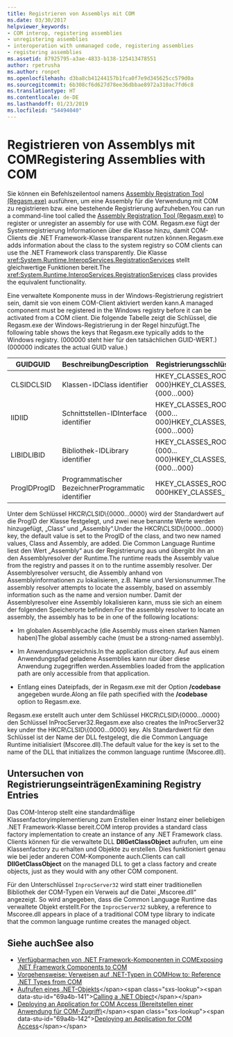 ```yaml
---
title: Registrieren von Assemblys mit COM
ms.date: 03/30/2017
helpviewer_keywords:
- COM interop, registering assemblies
- unregistering assemblies
- interoperation with unmanaged code, registering assemblies
- registering assemblies
ms.assetid: 87925795-a3ae-4833-b138-125413478551
author: rpetrusha
ms.author: ronpet
ms.openlocfilehash: d3ba8cb41244157b1fca0f7e9d345625cc579d0a
ms.sourcegitcommit: 6b308cf6d627d78ee36dbbae8972a310ac7fd6c8
ms.translationtype: HT
ms.contentlocale: de-DE
ms.lasthandoff: 01/23/2019
ms.locfileid: "54494040"
---
```

# <a name="registering-assemblies-with-com"></a><span data-ttu-id="69a4b-102">Registrieren von Assemblys mit COM</span><span class="sxs-lookup"><span data-stu-id="69a4b-102">Registering Assemblies with COM</span></span>
<span data-ttu-id="69a4b-103">Sie können ein Befehlszeilentool namens [Assembly Registration Tool (Regasm.exe)](../tools/regasm-exe-assembly-registration-tool.md) ausführen, um eine Assembly für die Verwendung mit COM zu registrieren bzw. eine bestehende Registrierung aufzuheben.</span><span class="sxs-lookup"><span data-stu-id="69a4b-103">You can run a command-line tool called the [Assembly Registration Tool (Regasm.exe)](../tools/regasm-exe-assembly-registration-tool.md) to register or unregister an assembly for use with COM.</span></span> <span data-ttu-id="69a4b-104">Regasm.exe fügt der Systemregistrierung Informationen über die Klasse hinzu, damit COM-Clients die .NET Framework-Klasse transparent nutzen können.</span><span class="sxs-lookup"><span data-stu-id="69a4b-104">Regasm.exe adds information about the class to the system registry so COM clients can use the .NET Framework class transparently.</span></span> <span data-ttu-id="69a4b-105">Die Klasse <xref:System.Runtime.InteropServices.RegistrationServices> stellt gleichwertige Funktionen bereit.</span><span class="sxs-lookup"><span data-stu-id="69a4b-105">The <xref:System.Runtime.InteropServices.RegistrationServices> class provides the equivalent functionality.</span></span>  
  
 <span data-ttu-id="69a4b-106">Eine verwaltete Komponente muss in der Windows-Registrierung registriert sein, damit sie von einem COM-Client aktiviert werden kann.</span><span class="sxs-lookup"><span data-stu-id="69a4b-106">A managed component must be registered in the Windows registry before it can be activated from a COM client.</span></span> <span data-ttu-id="69a4b-107">Die folgende Tabelle zeigt die Schlüssel, die Regasm.exe der Windows-Registrierung in der Regel hinzufügt.</span><span class="sxs-lookup"><span data-stu-id="69a4b-107">The following table shows the keys that Regasm.exe typically adds to the Windows registry.</span></span> <span data-ttu-id="69a4b-108">(000000 steht hier für den tatsächlichen GUID-WERT.)</span><span class="sxs-lookup"><span data-stu-id="69a4b-108">(000000 indicates the actual GUID value.)</span></span>  
  
|<span data-ttu-id="69a4b-109">GUID</span><span class="sxs-lookup"><span data-stu-id="69a4b-109">GUID</span></span>|<span data-ttu-id="69a4b-110">Beschreibung</span><span class="sxs-lookup"><span data-stu-id="69a4b-110">Description</span></span>|<span data-ttu-id="69a4b-111">Registrierungsschlüssel</span><span class="sxs-lookup"><span data-stu-id="69a4b-111">Registry key</span></span>|  
|----------|-----------------|------------------|  
|<span data-ttu-id="69a4b-112">CLSID</span><span class="sxs-lookup"><span data-stu-id="69a4b-112">CLSID</span></span>|<span data-ttu-id="69a4b-113">Klassen-ID</span><span class="sxs-lookup"><span data-stu-id="69a4b-113">Class identifier</span></span>|<span data-ttu-id="69a4b-114">HKEY_CLASSES_ROOT\CLSID\\{000…000}</span><span class="sxs-lookup"><span data-stu-id="69a4b-114">HKEY_CLASSES_ROOT\CLSID\\{000…000}</span></span>|  
|<span data-ttu-id="69a4b-115">IID</span><span class="sxs-lookup"><span data-stu-id="69a4b-115">IID</span></span>|<span data-ttu-id="69a4b-116">Schnittstellen-ID</span><span class="sxs-lookup"><span data-stu-id="69a4b-116">Interface identifier</span></span>|<span data-ttu-id="69a4b-117">HKEY_CLASSES_ROOT\Interface\\{000…000}</span><span class="sxs-lookup"><span data-stu-id="69a4b-117">HKEY_CLASSES_ROOT\Interface\\{000…000}</span></span>|  
|<span data-ttu-id="69a4b-118">LIBID</span><span class="sxs-lookup"><span data-stu-id="69a4b-118">LIBID</span></span>|<span data-ttu-id="69a4b-119">Bibliothek-ID</span><span class="sxs-lookup"><span data-stu-id="69a4b-119">Library identifier</span></span>|<span data-ttu-id="69a4b-120">HKEY_CLASSES_ROOT\TypeLib\\{000... 000}</span><span class="sxs-lookup"><span data-stu-id="69a4b-120">HKEY_CLASSES_ROOT\TypeLib\\{000…000}</span></span>|  
|<span data-ttu-id="69a4b-121">ProgID</span><span class="sxs-lookup"><span data-stu-id="69a4b-121">ProgID</span></span>|<span data-ttu-id="69a4b-122">Programmatischer Bezeichner</span><span class="sxs-lookup"><span data-stu-id="69a4b-122">Programmatic identifier</span></span>|<span data-ttu-id="69a4b-123">HKEY_CLASSES_ROOT\000... 000</span><span class="sxs-lookup"><span data-stu-id="69a4b-123">HKEY_CLASSES_ROOT\000…000</span></span>|  
  
 <span data-ttu-id="69a4b-124">Unter dem Schlüssel HKCR\CLSID\\{0000…0000} wird der Standardwert auf die ProgID der Klasse festgelegt, und zwei neue benannte Werte werden hinzugefügt, „Class“ und „Assembly“.</span><span class="sxs-lookup"><span data-stu-id="69a4b-124">Under the HKCR\CLSID\\{0000…0000} key, the default value is set to the ProgID of the class, and two new named values, Class and Assembly, are added.</span></span> <span data-ttu-id="69a4b-125">Die Common Language Runtime liest den Wert „Assembly“ aus der Registrierung aus und übergibt ihn an den Assemblyresolver der Runtime.</span><span class="sxs-lookup"><span data-stu-id="69a4b-125">The runtime reads the Assembly value from the registry and passes it on to the runtime assembly resolver.</span></span> <span data-ttu-id="69a4b-126">Der Assemblyresolver versucht, die Assembly anhand von Assemblyinformationen zu lokalisieren, z.B. Name und Versionsnummer.</span><span class="sxs-lookup"><span data-stu-id="69a4b-126">The assembly resolver attempts to locate the assembly, based on assembly information such as the name and version number.</span></span> <span data-ttu-id="69a4b-127">Damit der Assemblyresolver eine Assembly lokalisieren kann, muss sie sich an einem der folgenden Speicherorte befinden:</span><span class="sxs-lookup"><span data-stu-id="69a4b-127">For the assembly resolver to locate an assembly, the assembly has to be in one of the following locations:</span></span>  
  
-   <span data-ttu-id="69a4b-128">Im globalen Assemblycache (die Assembly muss einen starken Namen haben)</span><span class="sxs-lookup"><span data-stu-id="69a4b-128">The global assembly cache (must be a strong-named assembly).</span></span>  
  
-   <span data-ttu-id="69a4b-129">Im Anwendungsverzeichnis.</span><span class="sxs-lookup"><span data-stu-id="69a4b-129">In the application directory.</span></span> <span data-ttu-id="69a4b-130">Auf aus einem Anwendungspfad geladene Assemblies kann nur über diese Anwendung zugegriffen werden.</span><span class="sxs-lookup"><span data-stu-id="69a4b-130">Assemblies loaded from the application path are only accessible from that application.</span></span>  
  
-   <span data-ttu-id="69a4b-131">Entlang eines Dateipfads, der in Regasm.exe mit der Option **/codebase** angegeben wurde.</span><span class="sxs-lookup"><span data-stu-id="69a4b-131">Along an file path specified with the **/codebase** option to Regasm.exe.</span></span>  
  
 <span data-ttu-id="69a4b-132">Regasm.exe erstellt auch unter dem Schlüssel HKCR\CLSID\\{0000…0000} den Schlüssel InProcServer32.</span><span class="sxs-lookup"><span data-stu-id="69a4b-132">Regasm.exe also creates the InProcServer32 key under the HKCR\CLSID\\{0000…0000} key.</span></span> <span data-ttu-id="69a4b-133">Als Standardwert für den Schlüssel ist der Name der DLL festgelegt, die die Common Language Runtime initialisiert (Mscoree.dll).</span><span class="sxs-lookup"><span data-stu-id="69a4b-133">The default value for the key is set to the name of the DLL that initializes the common language runtime (Mscoree.dll).</span></span>  
  
## <a name="examining-registry-entries"></a><span data-ttu-id="69a4b-134">Untersuchen von Registrierungseinträgen</span><span class="sxs-lookup"><span data-stu-id="69a4b-134">Examining Registry Entries</span></span>  
 <span data-ttu-id="69a4b-135">Das COM-Interop stellt eine standardmäßige Klassenfactoryimplementierung zum Erstellen einer Instanz einer beliebigen .NET Framework-Klasse bereit.</span><span class="sxs-lookup"><span data-stu-id="69a4b-135">COM interop provides a standard class factory implementation to create an instance of any .NET Framework class.</span></span> <span data-ttu-id="69a4b-136">Clients können für die verwaltete DLL **DllGetClassObject** aufrufen, um eine Klassenfactory zu erhalten und Objekte zu erstellen. Dies funktioniert genau wie bei jeder anderen COM-Komponente auch.</span><span class="sxs-lookup"><span data-stu-id="69a4b-136">Clients can call **DllGetClassObject** on the managed DLL to get a class factory and create objects, just as they would with any other COM component.</span></span>  
  
 <span data-ttu-id="69a4b-137">Für den Unterschlüssel `InprocServer32` wird statt einer traditionellen Bibliothek der COM-Typen ein Verweis auf die Datei „Mscoree.dll“ angezeigt. So wird angegeben, dass die Common Language Runtime das verwaltete Objekt erstellt.</span><span class="sxs-lookup"><span data-stu-id="69a4b-137">For the `InprocServer32` subkey, a reference to Mscoree.dll appears in place of a traditional COM type library to indicate that the common language runtime creates the managed object.</span></span>  
  
## <a name="see-also"></a><span data-ttu-id="69a4b-138">Siehe auch</span><span class="sxs-lookup"><span data-stu-id="69a4b-138">See also</span></span>
- [<span data-ttu-id="69a4b-139">Verfügbarmachen von .NET Framework-Komponenten in COM</span><span class="sxs-lookup"><span data-stu-id="69a4b-139">Exposing .NET Framework Components to COM</span></span>](exposing-dotnet-components-to-com.md)
- [<span data-ttu-id="69a4b-140">Vorgehensweise: Verweisen auf .NET-Typen in COM</span><span class="sxs-lookup"><span data-stu-id="69a4b-140">How to: Reference .NET Types from COM</span></span>](how-to-reference-net-types-from-com.md)
- <span data-ttu-id="69a4b-141">[Aufrufen eines .NET-Objekts](https://msdn.microsoft.com/library/40c9626c-aea6-4bad-b8f0-c1de462efd33(v=vs.100))</span><span class="sxs-lookup"><span data-stu-id="69a4b-141">[Calling a .NET Object](https://msdn.microsoft.com/library/40c9626c-aea6-4bad-b8f0-c1de462efd33(v=vs.100))</span></span>
- <span data-ttu-id="69a4b-142">[Deploying an Application for COM Access (Bereitstellen einer Anwendung für COM-Zugriff)](https://msdn.microsoft.com/library/fb63564c-c1b9-4655-a094-a235625882ce(v=vs.100))</span><span class="sxs-lookup"><span data-stu-id="69a4b-142">[Deploying an Application for COM Access](https://msdn.microsoft.com/library/fb63564c-c1b9-4655-a094-a235625882ce(v=vs.100))</span></span>
